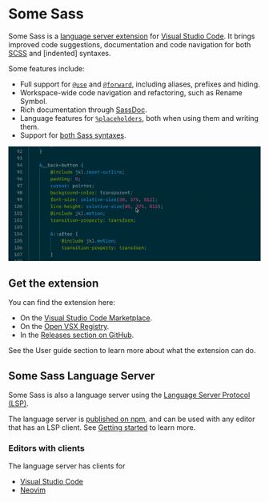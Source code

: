 # Some Sass

Some Sass is a [language server extension][langext] for [Visual Studio Code][vscode]. It brings improved code suggestions, documentation and code navigation for both [SCSS][scss] and [indented] syntaxes.

Some features include:

- Full support for [`@use`][use] and [`@forward`][forward], including aliases, prefixes and hiding.
- Workspace-wide code navigation and refactoring, such as Rename Symbol.
- Rich documentation through [SassDoc][sassdoc].
- Language features for [`%placeholders`][placeholder], both when using them and writing them.
- Support for [both Sass syntaxes](https://sass-lang.com/documentation/syntax/).

![](./docs/src/images/highlight-reel.gif)

## Get the extension

You can find the extension here:

- On the [Visual Studio Code Marketplace][vsmarketplace].
- On the [Open VSX Registry][openvsx].
- In the [Releases section on GitHub][ghreleases].

See the User guide section to learn more about what the extension can do.

## Some Sass Language Server

Some Sass is also a language server using the [Language Server Protocol (LSP)][lsp].

The language server is [published on npm][npm], and can be used with any editor that has an LSP client. See [Getting started](https://wkillerud.github.io/some-sass/language-server/getting-started.html) to learn more.

### Editors with clients

The language server has clients for

- [Visual Studio Code](./vscode-extension#readme)
- [Neovim](https://github.com/neovim/nvim-lspconfig/blob/master/doc/server_configurations.md#somesass_ls)

[lsp]: https://microsoft.github.io/language-server-protocol/
[npm]: https://www.npmjs.com/package/some-sass-language-server
[scss]: https://sass-lang.com/documentation/syntax/
[use]: https://sass-lang.com/documentation/at-rules/use/
[forward]: https://sass-lang.com/documentation/at-rules/forward/
[langext]: https://code.visualstudio.com/api/language-extensions/language-server-extension-guide
[sassdoc]: http://sassdoc.com
[placeholder]: https://sass-lang.com/documentation/style-rules/placeholder-selectors/
[vscode]: https://code.visualstudio.com/
[vsmarketplace]: https://marketplace.visualstudio.com/items?itemName=SomewhatStationery.some-sass
[openvsx]: https://open-vsx.org/extension/SomewhatStationery/some-sass
[ghreleases]: https://github.com/wkillerud/some-sass/releases
